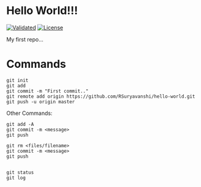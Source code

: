 # Hello World!!!
[![Validated](https://travis-ci.org/RSuryavanshi/hello-world.svg?branch=master)](https://travis-ci.org/RSuryavanshi/hello-world)
[![License](https://img.shields.io/badge/license-MIT-green.svg)](https://en.wikipedia.org/wiki/MIT_License)

My first repo...



# Commands

    git init
    git add
    git commit -m "First commit.."
    git remote add origin https://github.com/RSuryavanshi/hello-world.git
    git push -u origin master

    
    
Other Commands:

    git add -A
    git commit -m <message>
    git push
    
    git rm <files/filename>
    git commit -m <message>
    git push

    
    git status
    git log
